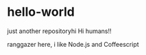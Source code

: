 # hello-world
just another repositoryhi
Hi humans!!

ranggazer here, i like Node.js and Coffeescript
